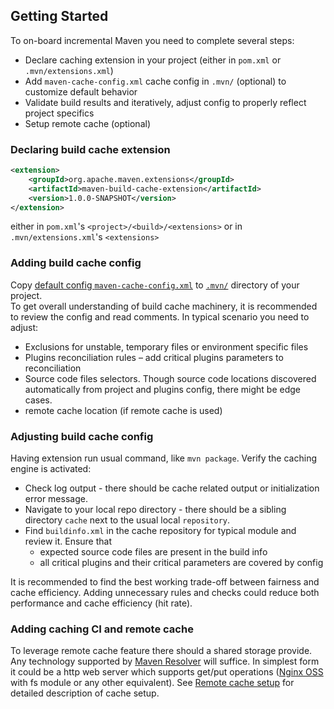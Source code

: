 <!---
 Licensed to the Apache Software Foundation (ASF) under one or more
 contributor license agreements.  See the NOTICE file distributed with
 this work for additional information regarding copyright ownership.
 The ASF licenses this file to You under the Apache License, Version 2.0
 (the "License"); you may not use this file except in compliance with
 the License.  You may obtain a copy of the License at

      http://www.apache.org/licenses/LICENSE-2.0

 Unless required by applicable law or agreed to in writing, software
 distributed under the License is distributed on an "AS IS" BASIS,
 WITHOUT WARRANTIES OR CONDITIONS OF ANY KIND, either express or implied.
 See the License for the specific language governing permissions and
 limitations under the License.
-->

## Getting Started

To on-board incremental Maven you need to complete several steps:

* Declare caching extension in your project (either in `pom.xml` or `.mvn/extensions.xml`)
* Add `maven-cache-config.xml` cache config in `.mvn/` (optional) to customize default behavior
* Validate build results and iteratively, adjust config to properly reflect project specifics
* Setup remote cache (optional)

### Declaring build cache extension

```xml
<extension>
    <groupId>org.apache.maven.extensions</groupId>
    <artifactId>maven-build-cache-extension</artifactId>
    <version>1.0.0-SNAPSHOT</version>
</extension>
```

either in `pom.xml`'s `<project>/<build>/<extensions>` or in `.mvn/extensions.xml`'s `<extensions>`

### Adding build cache config

Copy [default config `maven-cache-config.xml`](./maven-cache-config.xml)
to [`.mvn/`](https://maven.apache.org/configure.html) directory of your project.  
To get overall understanding of build cache machinery, it is recommended to review the config and read comments. In typical
scenario you need to adjust:

* Exclusions for unstable, temporary files or environment specific files
* Plugins reconciliation rules – add critical plugins parameters to reconciliation
* Source code files selectors. Though source code locations discovered automatically from project and plugins config,
  there might be edge cases.
* remote cache location (if remote cache is used)

### Adjusting build cache config

Having extension run usual command, like `mvn package`. Verify the caching engine is activated:

* Check log output - there should be cache related output or initialization error message.
* Navigate to your local repo directory - there should be a sibling directory `cache` next to the usual
  local `repository`.
* Find `buildinfo.xml` in the cache repository for typical module and review it. Ensure that
  * expected source code files are present in the build info
  * all critical plugins and their critical parameters are covered by config

It is recommended to find the best working trade-off between fairness and cache efficiency. Adding unnecessary rules and
checks could reduce both performance and cache efficiency (hit rate).

### Adding caching CI and remote cache

To leverage remote cache feature there should a shared storage provide. Any technology supported
by [Maven Resolver](https://maven.apache.org/resolver/) will suffice. In simplest form it could be a http web server which
supports get/put operations ([Nginx OSS](http://nginx.org/en/) with fs module or any other equivalent).
See [Remote cache setup](remote-cache.md) for detailed description of cache setup.

